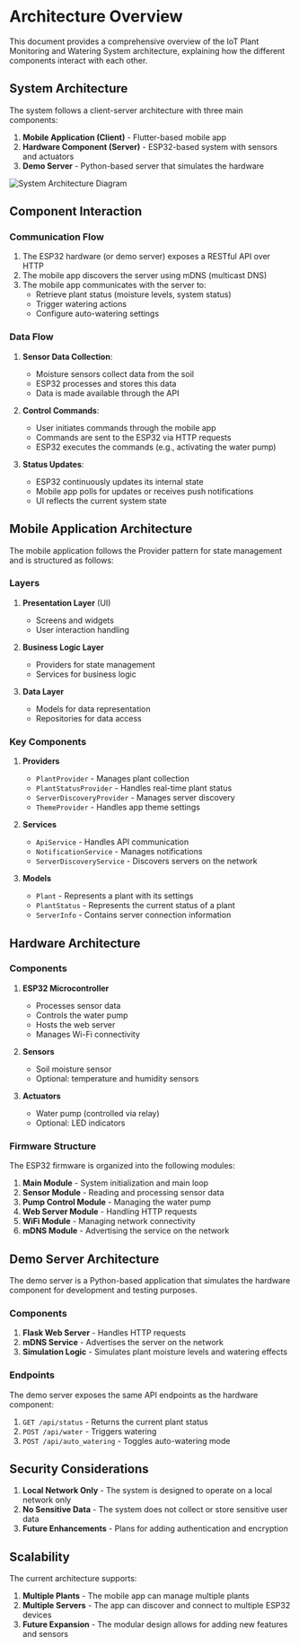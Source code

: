 # Architecture Overview

This document provides a comprehensive overview of the IoT Plant Monitoring and Watering System architecture, explaining how the different components interact with each other.

## System Architecture

The system follows a client-server architecture with three main components:

1. **Mobile Application (Client)** - Flutter-based mobile app
2. **Hardware Component (Server)** - ESP32-based system with sensors and actuators
3. **Demo Server** - Python-based server that simulates the hardware

![System Architecture Diagram](./images/system_architecture.png)

## Component Interaction

### Communication Flow

1. The ESP32 hardware (or demo server) exposes a RESTful API over HTTP
2. The mobile app discovers the server using mDNS (multicast DNS)
3. The mobile app communicates with the server to:
   - Retrieve plant status (moisture levels, system status)
   - Trigger watering actions
   - Configure auto-watering settings

### Data Flow

1. **Sensor Data Collection**:
   - Moisture sensors collect data from the soil
   - ESP32 processes and stores this data
   - Data is made available through the API

2. **Control Commands**:
   - User initiates commands through the mobile app
   - Commands are sent to the ESP32 via HTTP requests
   - ESP32 executes the commands (e.g., activating the water pump)

3. **Status Updates**:
   - ESP32 continuously updates its internal state
   - Mobile app polls for updates or receives push notifications
   - UI reflects the current system state

## Mobile Application Architecture

The mobile application follows the Provider pattern for state management and is structured as follows:

### Layers

1. **Presentation Layer** (UI)
   - Screens and widgets
   - User interaction handling

2. **Business Logic Layer**
   - Providers for state management
   - Services for business logic

3. **Data Layer**
   - Models for data representation
   - Repositories for data access

### Key Components

1. **Providers**
   - `PlantProvider` - Manages plant collection
   - `PlantStatusProvider` - Handles real-time plant status
   - `ServerDiscoveryProvider` - Manages server discovery
   - `ThemeProvider` - Handles app theme settings

2. **Services**
   - `ApiService` - Handles API communication
   - `NotificationService` - Manages notifications
   - `ServerDiscoveryService` - Discovers servers on the network

3. **Models**
   - `Plant` - Represents a plant with its settings
   - `PlantStatus` - Represents the current status of a plant
   - `ServerInfo` - Contains server connection information

## Hardware Architecture

### Components

1. **ESP32 Microcontroller**
   - Processes sensor data
   - Controls the water pump
   - Hosts the web server
   - Manages Wi-Fi connectivity

2. **Sensors**
   - Soil moisture sensor
   - Optional: temperature and humidity sensors

3. **Actuators**
   - Water pump (controlled via relay)
   - Optional: LED indicators

### Firmware Structure

The ESP32 firmware is organized into the following modules:

1. **Main Module** - System initialization and main loop
2. **Sensor Module** - Reading and processing sensor data
3. **Pump Control Module** - Managing the water pump
4. **Web Server Module** - Handling HTTP requests
5. **WiFi Module** - Managing network connectivity
6. **mDNS Module** - Advertising the service on the network

## Demo Server Architecture

The demo server is a Python-based application that simulates the hardware component for development and testing purposes.

### Components

1. **Flask Web Server** - Handles HTTP requests
2. **mDNS Service** - Advertises the server on the network
3. **Simulation Logic** - Simulates plant moisture levels and watering effects

### Endpoints

The demo server exposes the same API endpoints as the hardware component:

1. `GET /api/status` - Returns the current plant status
2. `POST /api/water` - Triggers watering
3. `POST /api/auto_watering` - Toggles auto-watering mode

## Security Considerations

1. **Local Network Only** - The system is designed to operate on a local network only
2. **No Sensitive Data** - The system does not collect or store sensitive user data
3. **Future Enhancements** - Plans for adding authentication and encryption

## Scalability

The current architecture supports:

1. **Multiple Plants** - The mobile app can manage multiple plants
2. **Multiple Servers** - The app can discover and connect to multiple ESP32 devices
3. **Future Expansion** - The modular design allows for adding new features and sensors
